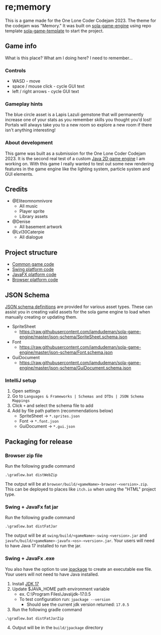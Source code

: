 # re;memory

This is a game made for the One Lone Coder Codejam 2023. The theme for the codejam was "Memory."
It was built on  [sola-game-engine](https://github.com/iamdudeman/sola-game-engine) using repo
template [sola-game-template](https://github.com/iamdudeman/sola-game-template)
to start the project.

## Game info

What is this place? What am I doing here? I need to remember...

### Controls

* WASD - move
* space / mouse click - cycle GUI text
* left / right arrows - cycle GUI text

### Gameplay hints

The blue circle asset is a Lapis Lazuli gemstone that will permanently increase one of your stats as you remember skills
you thought you'd lost!
Portals will always take you to a new room so explore a new room if there isn't anything interesting!

### About development

This game was built as a submission for the One Lone Coder Codejam 2023. It is the second real test of a custom
[Java 2D game engine](https://github.com/iamdudeman/sola-game-engine) I am working on. With this game I really wanted to
test out some new rendering features in the game engine like the lighting system, particle system and GUI elements.

## Credits

* @Eliteomnomnivore
    * All music
    * Player sprite
    * Library assets
* @Denise
    * All basement artwork
* @Lvl30Caterpie
    * All dialogue

## Project structure

* [Common game code](game/src)
* [Swing platform code](swing/src)
* [JavaFX platform code](javafx/src)
* [Browser platform code](browser/src)

## JSON Schema

[JSON schema definitions](https://github.com/iamdudeman/sola-game-engine/tree/master/json-schema) are provided for
various
asset types. These can assist you in creating valid assets for the sola game engine to load when manually creating or
updating them.

* SpriteSheet
    * https://raw.githubusercontent.com/iamdudeman/sola-game-engine/master/json-schema/SpriteSheet.schema.json
* Font
    * https://raw.githubusercontent.com/iamdudeman/sola-game-engine/master/json-schema/Font.schema.json
* GuiDocument
    * https://raw.githubusercontent.com/iamdudeman/sola-game-engine/master/json-schema/GuiDocument.schema.json

### IntelliJ setup

1. Open settings
2. Go to `Languages & Frameworks | Schemas and DTDs | JSON Schema Mappings`
3. Click `+` and select the schema file to add
4. Add by file path pattern (recommendations below)
    * SpriteSheet -> `*.sprites.json`
    * Font -> `*.font.json`
    * GuiDocument -> `*.gui.json`

## Packaging for release

### Browser zip file

Run the following gradle command

```shell
.\gradlew.bat distWebZip
```

The output will be at `browser/build/<gameName>-browser-<version>.zip`.
This can be deployed to places like `itch.io` when using the "HTML" project type.

### Swing + JavaFx fat jar

Run the following gradle command

```shell
.\gradlew.bat distFatJar
```

The output will be at `swing/build/<gameName>-swing-<version>.jar`
and `javafx/build/<gameName>-javafx-<os>-<version>.jar`.
Your users will need to have Java 17 installed to run the jar.

### Swing + JavaFx .exe

You also have the option to use [jpackage](
https://docs.oracle.com/en/java/javase/17/jpackage/packaging-overview.html) to create an executable exe file.
Your users will not need to have Java installed.

1. Install [JDK 17](https://www.oracle.com/java/technologies/javase/jdk17-archive-downloads.html)
2. Update $JAVA_HOME path environment variable
    * ex. C:\Program Files\Java\jdk-17.0.5
    * To test configuration run: `jpackage --version`
        * Should see the current jdk version returned: `17.0.5`
3. Run the following gradle command

```shell
.\gradlew.bat distFatJarZip
```

4. Output will be in the `build/jpackage` directory
